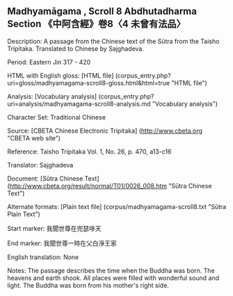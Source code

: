 ## Madhyamāgama , Scroll 8 Abdhutadharma Section 《中阿含經》卷8〈4 未曾有法品〉

Description: A passage from the Chinese text of the Sūtra from the Taisho Tripitaka. Translated to Chinese by Sajghadeva.

Period: Eastern Jin 317 - 420

HTML with English gloss: [HTML file] (corpus_entry.php?uri=gloss/madhyamagama-scroll8-gloss.html&html=true "HTML file")

Analysis: [Vocabulary analysis] (corpus_entry.php?uri=analysis/madhyamagama-scroll8-analysis.md "Vocabulary analysis")

Character Set: Traditional Chinese

Source: [CBETA Chinese Electronic Tripitaka] (http://www.cbeta.org "CBETA web site")

Reference: Taisho Tripitaka Vol. 1, No. 26, p. 470, a13-c16

Translator: Sajghadeva

Document: [Sūtra Chinese Text] (http://www.cbeta.org/result/normal/T01/0026_008.htm "Sūtra Chinese Text")

Alternate formats: [Plain text file] (corpus/madhyamagama-scroll8.txt "Sūtra Plain Text")

Start marker: 我聞世尊在兜瑟哆天

End marker: 我聞世尊一時在父白淨王家

English	translation: None

Notes: The passage describes the time when the Buddha was born. The heavens and earth shook. All places were filled with wonderful
sound and light. The Buddha was born from his mother's right side.

